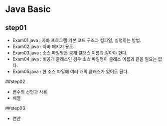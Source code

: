 # Java Basic
## step01
- Exam01.java : 자바 프로그램 기본 코드 구조과 컴파일, 실행하는 방법.
- Exam02.java : 자바 패키지 용도.
- Exam03.java : 소스 파일명은 공개 클래스 이름과 같아야 한다.
- Exam04.java : 비공개 클래스인 경우 소스 파일명이 클래스 이름과 같을 필요는 없다.
- Exam05.java : 한 소스 파일에 여러 개의 클래스가 있어도 된다.

##step02
- 변수의 선언과 사용
- 배열

##step03
- 연산
